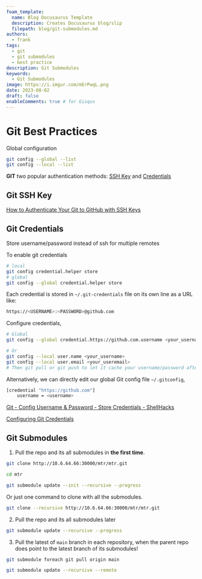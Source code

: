 ```yaml
---
foam_template:
  name: Blog Docusaurus Template
  description: Creates Docusaurus blog/slip
  filepath: blog/git-submodules.md
authors:
  - frank
tags:
  - git
  - git submodules
  - best practice
description: Git Submodules
keywords:
  - Git Submodules
image: https://i.imgur.com/mErPwqL.png
date: 2023-08-02
draft: false
enableComments: true # for Gisqus
---
```


# Git Best Practices

Global configuration

```sh
git config --global --list
git config --local --list
```

**GIT** two popular authentication methods: [SSH Key](#git-ssh-key) and [Credentials](#git-credentials)

## Git SSH Key

[How to Authenticate Your Git to GitHub with SSH Keys](https://hackernoon.com/how-to-authenticate-your-git-to-github-with-ssh-keys)

## Git Credentials

Store username/password instead of ssh for multiple remotes

To enable git credentials

```sh
# local
git config credential.helper store
# global
git config --global credential.helper store
```

Each credential is stored in `~/.git-credentials` file on its own line as a URL like:

```sh
https://<USERNAME>:<PASSWORD>@github.com
```

Configure credentials,

```sh
# Global
git config --global credential.https://github.com.username <your_username>

# Or 
git config --local user.name <your_username>
git config --local user.email <your_useremail>
# Then git pull or git push to let it cache your username/password after it prompt you to input password in the first time
```


Alternatively, we can directly edit our global Git config file `~/.gitconfig`,

```sh
[credential "https://github.com"]
	username = <username>
```

[Git - Config Username & Password - Store Credentials - ShellHacks](https://www.shellhacks.com/git-config-username-password-store-credentials/)

[Configuring Git Credentials](https://www.baeldung.com/ops/git-configure-credentials)

## Git Submodules

1. Pull the repo and its all submodules in **the first time**.

```sh
git clone http://10.6.64.66:30000/mtr/mtr.git

cd mtr

git submodule update --init --recursive --progress
```

Or just one command to clone with all the submodules.

```sh
git clone --recursive http://10.6.64.66:30000/mtr/mtr.git
```

2. Pull the repo and its all submodules later

```sh
git submodule update --recursive --progress
```

3. Pull the latest of `main` branch in each repository, when the parent repo does point to the latest branch of its submodules!

```sh
git submodule foreach git pull origin main
```

```sh
git submodule update --recursive --remote
```

